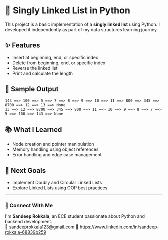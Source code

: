 # 🧠 Singly Linked List in Python

This project is a basic implementation of a **singly linked list** using Python. I developed it independently as part of my data structures learning journey.

## ✨ Features

- Insert at beginning, end, or specific index
- Delete from beginning, end, or specific index
- Reverse the linked list
- Print and calculate the length


## 📌 Sample Output

```
143 ==> 100 ==> 5 ==> 7 ==> 8 ==> 9 ==> 10 ==> 11 ==> 800 ==> 345 ==> 8700 ==> 12 ==> 13 ==> None
13 ==> 12 ==> 8700 ==> 345 ==> 800 ==> 11 ==> 10 ==> 9 ==> 8 ==> 7 ==> 5 ==> 100 ==> 143 ==> None
```

## 📚 What I Learned

- Node creation and pointer manipulation
- Memory handling using object references
- Error handling and edge case management

## 🚀 Next Goals

- Implement Doubly and Circular Linked Lists
- Explore Linked Lists using OOP best practices

---

### 🔗 Connect With Me

I'm **Sandeep Rokkala**, an ECE student passionate about Python and backend development.  
📧 sandeeprokkala123@gmail.com
🔗 https://www.linkedin.com/in/sandeep-rokkala-68839b259
